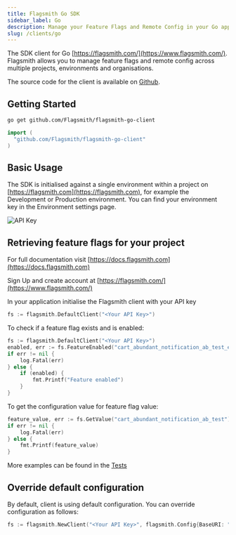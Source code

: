 ```yaml
---
title: Flagsmith Go SDK
sidebar_label: Go
description: Manage your Feature Flags and Remote Config in your Go applications.
slug: /clients/go
---
```


The SDK client for Go [https://flagsmith.com/](https://www.flagsmith.com/). Flagsmith allows you to manage feature flags
and remote config across multiple projects, environments and organisations.

The source code for the client is available on [Github](https://github.com/flagsmith/flagsmith-go-client).

## Getting Started

```bash
go get github.com/Flagsmith/flagsmith-go-client
```

```go
import (
  "github.com/Flagsmith/flagsmith-go-client"
)
```

## Basic Usage

The SDK is initialised against a single environment within a project on [https://flagsmith.com](https://flagsmith.com),
for example the Development or Production environment. You can find your environment key in the Environment settings
page.

![API Key](/img/api-key.png)

## Retrieving feature flags for your project

For full documentation visit [https://docs.flagsmith.com](https://docs.flagsmith.com)

Sign Up and create account at [https://flagsmith.com/](https://www.flagsmith.com/)

In your application initialise the Flagsmith client with your API key

```go
fs := flagsmith.DefaultClient("<Your API Key>")
```

To check if a feature flag exists and is enabled:

```go
fs := flagsmith.DefaultClient("<Your API Key>")
enabled, err := fs.FeatureEnabled("cart_abundant_notification_ab_test_enabled")
if err != nil {
    log.Fatal(err)
} else {
    if (enabled) {
        fmt.Printf("Feature enabled")
    }
}
```

To get the configuration value for feature flag value:

```go
feature_value, err := fs.GetValue("cart_abundant_notification_ab_test")
if err != nil {
    log.Fatal(err)
} else {
    fmt.Printf(feature_value)
}
```

More examples can be found in the [Tests](https://github.com/Flagsmith/flagsmith-go-client/blob/main/client_test.go)

## Override default configuration

By default, client is using default configuration. You can override configuration as follows:

```go
fs := flagsmith.NewClient("<Your API Key>", flagsmith.Config{BaseURI: "<Your API URL>"})
```

